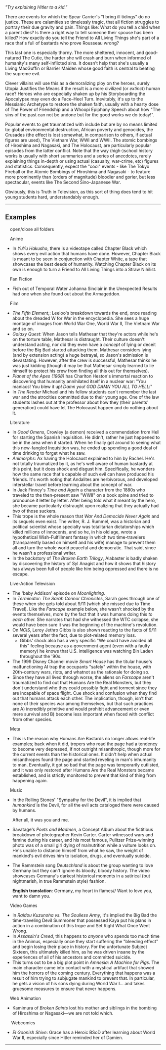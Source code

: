 _"Try explaining Hitler to a kid."_

There are events for which the Spear Carrier's "I bring ill tidings" do no justice. These are calamities so timelessly tragic, that all fiction struggles to portray their due gravity and pain. Things like: What do you tell a child when a parent dies? Is there a right way to tell someone their spouse has been killed? How exactly do you tell the Friend to All Living Things she's part of a race that's full of bastards who prove Rousseau wrong?

This last one is especially thorny. The more sheltered, innocent, and good-natured The Cutie, the harder she will crash and burn when informed of humanity's many self-inflicted sins. It doesn't help that she's usually a Living MacGuffin or Barrier Maiden whose good faith is central to beating the supreme evil.

Clever villains will use this as a demoralizing ploy on the heroes, surely Utopia Justifies the Means if the result is a more civilized (or _extinct_) human race? Heroes who are especially shaken up by his Storyboarding the Apocalypse may even do a Face–Heel Turn. Inevitably, it's up to the Messianic Archetype to restore the shaken faith, usually with a hearty dose of The Power of Friendship and a Whoopi Epiphany Speech about how "The sins of the past can not be undone but for the good works we do today!".

Popular events to get traumatized with include but are by no means limited to: global environmental destruction, African poverty and genocides, the Crusades (the effect is lost somewhat, in comparison to others, if actual figures are used), The Vietnam War, WWI and WWII. The atomic bombings of Hiroshima and Nagasaki, and The Holocaust, are particularly popular episodes from the latter conflict. Note that the way (high-)school history works is usually with short summaries and a series of anecdotes, rarely explaining things in-depth or using actual (casualty, war-crime, etc) figures and statistics. Consequently, expect the "cool" events - like The Tokyo Fireball or the Atomic Bombings of Hiroshima and Nagasaki - to feature more prominently than (orders of magnitude) bloodier and gorier, but less spectacular, events like The Second Sino-Japanese War.

Obviously, this is Truth in Television, as this sort of thing does tend to hit young students hard, understandably enough.

___

## Examples

    open/close all folders 

    Anime 

-   In _YuYu Hakusho_, there is a videotape called Chapter Black which shows every evil action that humans have done. However, Chapter Black is meant to be seen in conjunction with Chapter White, a tape that showcases the best deeds of humanity. Watching Chapter Black on its own is enough to turn a Friend to All Living Things into a Straw Nihilist.

    Fan Fiction 

-   Fish out of Temporal Water Johanna Sinclair in the Unexpected Results had one when she found out about the Armageddon.

    Film 

-   _The Fifth Element,_: Leeloo's breakdown towards the end, once reading about the dreaded W for War in the encyclopedia. She sees a huge montage of images from World War One, World War II, The Vietnam War and so on.
-   _Galaxy Quest_: When Jason tells Mathesar that they're actors while he's on the torture table, Mathesar is distraught. Their culture doesn't understand acting, nor did they even have a _concept_ of lying or deceit before the Big Bad started attacking them. Mathesar considers lying (and by extension acting) a huge betrayal, so Jason's admission is devastating. However, after the crew is successful, Mathesar thinks he was just kidding (though it may be that Mathesar simply learned to lie himself to protect his crew from finding all this out for themselves).
-   _Planet of the Apes (1968)_ has Charlton Heston's immortal reaction to discovering that humanity annihilated itself in a nuclear war: "You maniacs! You blew it up! _Damn you! GOD DAMN YOU ALL TO HELL!_"
-   In _The Reader_ Michael and his fellow students can't remember the last war and the atrocities committed due to their young age. One of the law students lashes out at the professor about how they (their parents' generation) could have let The Holocaust happen and do nothing about it.

    Literature 

-   In _Good Omens_, Crowley (a demon) received a commendation from Hell for starting the Spanish Inquisition. He didn't, rather he just happened to be in the area when it started. When he finally got around to seeing what this new-fangled Inquisition was, he ended up spending a good deal of time drinking to forget what he saw.
-   _Animorphs_: Ax having the Holocaust explained to him by Rachel. He's not totally traumatized by it, as he's well aware of human bastardy at this point, but it does shock and disgust him. Specifically, he wonders how the same race that's capable of such evil can have produced his friends. It's worth noting that Andalites are herbivorous, and developed interstellar travel before learning about the concept of war.
-   In Jack Finney's _Time and Again_ a character from the 1880s who traveled to the then-present saw "WWII" on a book spine and tried to pronounce it letter by letter. After being told what it meant by the hero, she became particularly distraught upon realizing that they actually had _two_ of those suckers.
-   This trope is the whole reason that _War And Democide Never Again_ and its sequels even exist. The writer, R. J. Rummel, was a historian and political scientist whose specialty was totalitarian dictatorships which killed millions of innocents, and so he, in his old age, wrote a hypothetical Wish-Fulfillment fantasy in which two time-travelers (transparently based on himself and his wife) manage to prevent them all and turn the whole world peaceful and democratic. That said, since he wasn't a professional writer.
-   In the backstory of _The Broken Earth Trilogy_, Alabaster is badly shaken by discovering the history of Syl Anagist and how it shows that history has always been full of people like him being oppressed and there is no escape.

    Live-Action Television 

-   The 'baby Addison' episode on _Moonlighting_.
-   In _Terminator: The Sarah Connor Chronicles_, Sarah goes through one of these when she gets told about 9/11 (which she missed due to Time Travel). Like the _Farscape_ example below, she wasn't shocked by the events themselves, more by the fact that it was humans doing this _to each other._ She narrates that had she witnessed the WTC collapse, she would have been sure it was the beginning of the machine's revolution.
-   On _NCIS_, Leroy Jethro Gibbs is also shown reacting to the facts of 9/11 several years after the fact, due to plot-related memory loss.
    -   Gibbs' shock also has a very specific "We could have avoided all this" feeling because as a government agent (even with a faulty memory) he knows that U.S. intelligence was watching Bin Laden throughout the '90s.
-   The 1999 Disney Channel movie _Smart House_ has the titular house's malfunctioning AI trap the occupants "safely" within the house, with 20th-century wars, riots, and whatnot as the rationale for doing so.
-   Since they have all lived through worse, the aliens on _Farscape_ aren't traumatized to find out that Humans Are the Real Monsters, but they don't understand who they could possibly fight and torment since they are incapable of space flight. Cue shock and confusion when they find out that humans attack each other. The implication, though, isn't that none of their species war among themselves, but that such practices are A) incredibly primitive and would prohibit advancement or even mere survival and B) become less important when faced with conflict from other species.

    Meta 

-   This is the reason why Humans Are Bastards no longer allows real-life examples; back when it did, tropers who read the page had a tendency to become very depressed, if not outright misanthropic, though more for the current events than the historical ones. It didn't help when actual misanthropes found the page and started reveling in man's inhumanity to man. Eventually, it got so bad that the page was temporarily cutlisted, and it was only restored after Humans Are the Real Monsters became established, and is strictly monitored to prevent that kind of thing from happening again.

    Music 

-   In the Rolling Stones' "Sympathy for the Devil", it is implied that _humankind_ is the Devil, for all the evil acts cataloged there were caused by humans.
    
    After all, it was you and me.
    
-   Savatage's _Poets and Madmen_, a Concept Album about the fictitious breakdown of photographer Kevin Carter. Carter witnessed wars and famine during his career, and his most famous, Pulitzer Prize-winning photo was of a small girl dying of malnutrition while a vulture looks on. He's unable to distance himself from what he saw, the weight of mankind's evil drives him to isolation, drugs, and eventually suicide.
-   The Rammstein song _Deutschland_ is about the group wanting to love Germany but they can't ignore its bloody, bloody history. The video showcases Germany's darkest historical moments in a satirical (but nightmarish, in true Rammstein style) fashion.
    
    **English translation**: Germany, my heart in flames// Want to love you, want to damn you.
    

    Video Games 

-   In _Raidou Kuzunoha vs. The Soulless Army_, it's implied the Big Bad the time-traveling Devil Summoner that possessed Kaya put his plans in action in a combination of this trope and Set Right What Once Went Wrong.
-   In _Assassin's Creed_, this happens to _anyone_ who spends too much time in the Animus, especially once they start suffering the "bleeding effect" and begin losing their place in history. For the unfortunate Subject Sixteen, this ultimately killed him, as he was driven insane by the experiences of all of his ancestors and committed suicide.
-   This turns out to be a big plot point in _Amnesia: A Machine for Pigs_. The main character came into contact with a mystical artifact that showed him the horrors of the coming century. Everything that happens was a result of him trying to subjugate mankind to prevent that. In particular, he gets a vision of his sons dying during World War I... and takes gruesome measures to ensure that never happens.

    Web Animation 

-   Kamimura of _Broken Saints_ lost his mother and siblings in the bombing of Hiroshima or Nagasaki—we are not told which.

     Webcomics 

-   _El Goonish Shive_: Grace has a Heroic BSoD after learning about World War II, especially since Hitler reminded her of Damien.

___